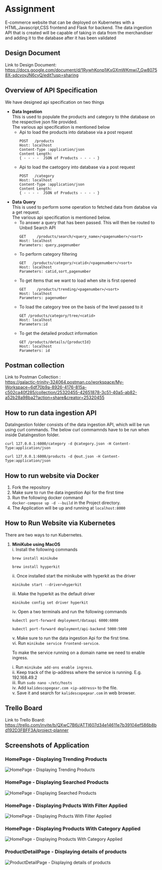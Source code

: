 # Assignment
E-commerce website that can be deployed on Kubernetes with a HTML,Javascript,CSS frontend and Flask for backend. 
The data ingestion API that is created will be capable of taking in data from the merchandiser and adding it to the 
database after it has been validated

## Design Document
Link to Design Document:<br>
https://docs.google.com/document/d/1RywhKonp1iKxGXmWKmwi7_Gw80758X-sdcvoyJN6cyQ/edit?usp=sharing

## Overview of API Specification 
We have designed api specification on two things
- **Data Ingestion** <br>
   This is used to populate the products and category to thhe database on the respective json file provided.<br>
   The various api specification is mentioned below
   - Api to load the products into database via a post request
     ```
     POST   /products
     Host: localhost
     Content-Type :application/json
     Content Length: 
     { - - - -  JSON of Products - - - - }
     ```
   - Api to load the caetogory into database via a post request
      ```
      POST   /category
      Host: localhost
      Content-Type :application/json
      Content Length: 
      { - - - -  JSON of Products - - - - }
      ```
- **Data Query** <br>
   This is used to perform some operation to fetched data from databse via a get request.<br>
   The various api specification is mentioned below.
   - To answer a query that has been passed. This will then be routed to Unbxd Search API
      ```
      GET     /products/search/<query_name>/<pagenumber>/<sort>
      Host: localhost
      Parameters: query,pagenumber
      ```
   - To perform category filtering
      ```
      GET   /products/category/<catid>/<pagenumber>/<sort>
      Host: localhost
      Parameters: catid,sort,pagenumber
      ```
    - To get items that we want to load when site is first opened
      ```
      GET     /products/trending/<pagenumber>/<sort>
      Host: localhost
      Parameters: pagenumber
      ```
    - To load the category tree on the basis of the level passed to it 
       ```
       GET /products/category/tree/<catid>
       Host: localhost
       Parameters:id
       ```
    - To get the detailed product information
        ```
        GET /products/details/{productId}
        Host: localhost
        Parameters: id
        ```
## Postman collection 
Link to Postman Collection : <br>
https://galactic-trinity-324064.postman.co/workspace/My-Workspace~6df70b9a-8926-4176-815a-c502ca40f285/collection/25320455-42651878-3c51-40a5-ab82-a52b28a98ba2?action=share&creator=25320455



## How to run data ingestion API
DataIngestion folder consists of the data ingestion API, which will be run using curl commands. The below curl commamnds have to be run when inside DataIngestion folder. 

  ```
  curl 127.0.0.1:6000/category -d @category.json -H Content-Type:application/json
  ```
  
  ```
  curl 127.0.0.1:6000/products -d @out.json -H Content-Type:application/json
  ```


## How to run website via Docker
1. Fork the repository
2. Make sure to run the data ingestion Api for the first time 
3. Run the following docker command <br> `docker-compose up -d --build` in the Project directory.
4. The Application will be up and running at `localhost:8000`

## How to Run Website via Kubernetes
There are two ways to run Kubernetes.
1. **MiniKube using MacOS**
   <br>
   i. Install the following commands
      ```
      brew install minikube
      ```
      ```
      brew install hyyperkit
      ```
   ii. Once installed start the minikube with hyperkit as the driver
      ```
      minikube start --driver=hyperkit
      ```
   iii. Make the hyperkit as the default driver

      ```
      minikube config set driver hyperkit
      ```
   iv. Open a two terminals and run the following commands
      ```
      kubectl port-forward deployment/dataapi 6000:6000
      ```
      ```
      kubectl port-forward deployment/api-backend 5000:5000
      ```
   v. Make sure to run the data ingestion Api for the first time. <br>
   vi. Run `minikube service frontend-service`.<br>

   To make the service running on a domain name we need to enable ingress.<br>

   i. Run `minikube add-ons enable ingress`.<br>
   ii. Keep track of the ip-address where the service is running. E.g. 192.168.49.2 <br>
   iii. Run `sudo nano ~/etc/hosts`<br>
   iv. Add `kalidescopegear.com <ip-address>` to the file.<br>
   v. Save it and search for `kalidescopegear.com` in web browser.<br>


## Trello Board 
Link to Trello Board: <br>
https://trello.com/invite/b/QXwC7B6j/ATTI607d34e14611e7b39104ef586b8bd192D3FBFF3A/project-planner


## Screenshots of Application

### HomePage - Displaying Trending Products
![HomePage - Displaying Trending Products](Project/Documentation/ProductPageTrending.png)

### HomePage - Displaying Searched Products
![HomePage - Displaying Searched Products](Project/Documentation/ProductPageSearch.png)

### HomePage - Displaying Prducts With Filter Applied
![HomePage - Displaying Prducts With Filter Applied](Project/Documentation/ProductPageWithFilterApplied.png)

### HomePage - Displaying Products With Category Applied
![HomePage - Displaying Products With Category Applied](Project/Documentation/ProductPageCategory.png)

### ProductDetailPage - Displaying details of products
![ProductDetailPage - Displaying details of products](Project/Documentation/ProductDetailPage.png)
